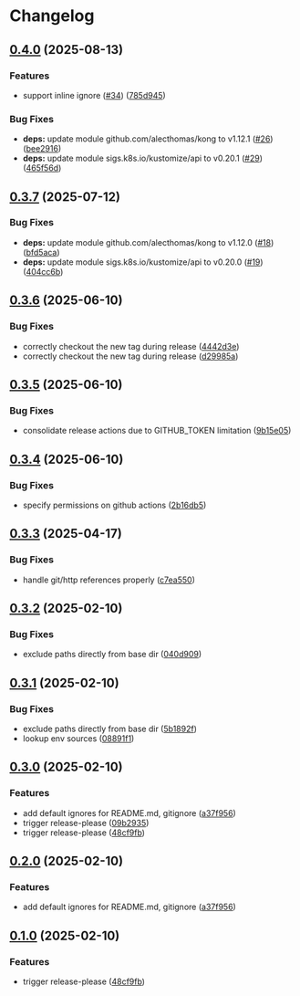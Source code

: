 # Changelog

## [0.4.0](https://github.com/groq/kustomize-lint/compare/v0.3.7...v0.4.0) (2025-08-13)


### Features

* support inline ignore ([#34](https://github.com/groq/kustomize-lint/issues/34)) ([785d945](https://github.com/groq/kustomize-lint/commit/785d945b23db059378e1521f820c718033a8f6fa))


### Bug Fixes

* **deps:** update module github.com/alecthomas/kong to v1.12.1 ([#26](https://github.com/groq/kustomize-lint/issues/26)) ([bee2916](https://github.com/groq/kustomize-lint/commit/bee2916bbdf650e5b7cb62cb1b206247ba6b21f8))
* **deps:** update module sigs.k8s.io/kustomize/api to v0.20.1 ([#29](https://github.com/groq/kustomize-lint/issues/29)) ([465f56d](https://github.com/groq/kustomize-lint/commit/465f56d754623c37ec4ce32ef507779afbff6555))

## [0.3.7](https://github.com/groq/kustomize-lint/compare/v0.3.6...v0.3.7) (2025-07-12)


### Bug Fixes

* **deps:** update module github.com/alecthomas/kong to v1.12.0 ([#18](https://github.com/groq/kustomize-lint/issues/18)) ([bfd5aca](https://github.com/groq/kustomize-lint/commit/bfd5acaef614579904d673e329139223dd657d4d))
* **deps:** update module sigs.k8s.io/kustomize/api to v0.20.0 ([#19](https://github.com/groq/kustomize-lint/issues/19)) ([404cc6b](https://github.com/groq/kustomize-lint/commit/404cc6b030010e8d69b3d1eba8b8bf566d0a980f))

## [0.3.6](https://github.com/groq/kustomize-lint/compare/v0.3.5...v0.3.6) (2025-06-10)


### Bug Fixes

* correctly checkout the new tag during release ([4442d3e](https://github.com/groq/kustomize-lint/commit/4442d3e8e410ee2dd88e24a3483bf8e68d7eb2d4))
* correctly checkout the new tag during release ([d29985a](https://github.com/groq/kustomize-lint/commit/d29985a338acbde1695319ba6895d8bdfc512401))

## [0.3.5](https://github.com/groq/kustomize-lint/compare/v0.3.4...v0.3.5) (2025-06-10)


### Bug Fixes

* consolidate release actions due to GITHUB_TOKEN limitation ([9b15e05](https://github.com/groq/kustomize-lint/commit/9b15e055e4b451891a722ad90d58f7d06604863e))

## [0.3.4](https://github.com/groq/kustomize-lint/compare/v0.3.3...v0.3.4) (2025-06-10)


### Bug Fixes

* specify permissions on github actions ([2b16db5](https://github.com/groq/kustomize-lint/commit/2b16db5f707ffe3a5634912090a8343c033b6ec2))

## [0.3.3](https://github.com/groq/kustomize-lint/compare/v0.3.2...v0.3.3) (2025-04-17)


### Bug Fixes

* handle git/http references properly ([c7ea550](https://github.com/groq/kustomize-lint/commit/c7ea5503a1610d67ccd53d715b0994f1dab27cf6))

## [0.3.2](https://github.com/groq/kustomize-lint/compare/v0.3.1...v0.3.2) (2025-02-10)


### Bug Fixes

* exclude paths directly from base dir ([040d909](https://github.com/groq/kustomize-lint/commit/040d90904c70ce08366c04584b9e97f26bd3ba2b))

## [0.3.1](https://github.com/groq/kustomize-lint/compare/v0.3.0...v0.3.1) (2025-02-10)


### Bug Fixes

* exclude paths directly from base dir ([5b1892f](https://github.com/groq/kustomize-lint/commit/5b1892f2c4ece5d5d70804916665b038af7eb94b))
* lookup env sources ([08891f1](https://github.com/groq/kustomize-lint/commit/08891f1a4825ae62bd111cbc68401dedf6e613a3))

## [0.3.0](https://github.com/groq/kustomize-lint/compare/v0.2.0...v0.3.0) (2025-02-10)


### Features

* add default ignores for README.md, gitignore ([a37f956](https://github.com/groq/kustomize-lint/commit/a37f956c4c963e1887b06e5e3fee3062251178b9))
* trigger release-please ([09b2935](https://github.com/groq/kustomize-lint/commit/09b29350930270d93ce4feb574f949e16c8404eb))
* trigger release-please ([48cf9fb](https://github.com/groq/kustomize-lint/commit/48cf9fbc1411d36c9ccea12419288763c03c7751))

## [0.2.0](https://github.com/groq/kustomize-lint/compare/v0.1.0...v0.2.0) (2025-02-10)


### Features

* add default ignores for README.md, gitignore ([a37f956](https://github.com/groq/kustomize-lint/commit/a37f956c4c963e1887b06e5e3fee3062251178b9))

## [0.1.0](https://github.com/groq/kustomize-lint/compare/v0.0.1...v0.1.0) (2025-02-10)


### Features

* trigger release-please ([48cf9fb](https://github.com/groq/kustomize-lint/commit/48cf9fbc1411d36c9ccea12419288763c03c7751))
